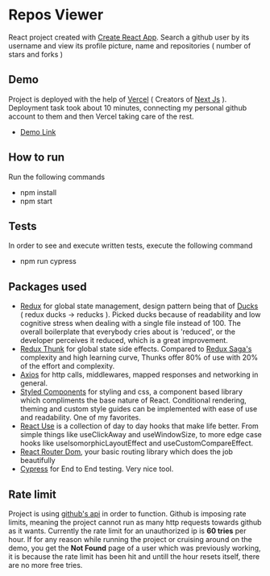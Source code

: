 # Repos Viewer

React project created with [Create React App](https://github.com/facebook/create-react-app). Search a github user by its username and view its profile picture, name and repositories ( number of stars and forks )

## Demo

Project is deployed with the help of [Vercel](https://vercel.com) ( Creators of [Next Js](https://nextjs.org/) ).
Deployment task took about 10 minutes, connecting my personal github account to them and then Vercel taking care of the rest.

- [Demo Link](https://repos-viewer.vercel.app/)

## How to run

Run the following commands

- npm install
- npm start

## Tests

In order to see and execute written tests, execute the following command

- npm run cypress

## Packages used

- [Redux](https://github.com/reduxjs/redux) for global state management, design pattern being that of [Ducks](https://github.com/erikras/ducks-modular-redux) ( redux ducks -> reducks ). Picked ducks because of readability and low cognitive stress when dealing with a single file instead of 100. The overall boilerplate that everybody cries about is 'reduced', or the developer perceives it reduced, which is a great improvement.
- [Redux Thunk](https://github.com/reduxjs/redux-thunk) for global state side effects. Compared to [Redux Saga's](https://redux-saga.js.org/) complexity and high learning curve, Thunks offer 80% of use with 20% of the effort and complexity.
- [Axios](https://github.com/axios/axios) for http calls, middlewares, mapped responses and networking in general.
- [Styled Components](https://github.com/styled-components/styled-components) for styling and css, a component based library which compliments the base nature of React. Conditional rendering, theming and custom style guides can be implemented with ease of use and readability. One of my favorites.
- [React Use](https://github.com/streamich/react-use) is a collection of day to day hooks that make life better. From simple things like useClickAway and useWindowSize, to more edge case hooks like useIsomorphicLayoutEffect and useCustomCompareEffect.
- [React Router Dom](https://github.com/ReactTraining/react-router/tree/master/packages/react-router-dom), your basic routing library which does the job beautifully
- [Cypress](https://github.com/cypress-io/cypress) for End to End testing. Very nice tool.

## Rate limit

Project is using [github's api](https://developer.github.com/v3/repos/#list-user-repositories) in order to function. Github is imposing rate limits, meaning the project cannot run as many http requests towards github as it wants. Currently the rate limit for an unauthorized ip is **60 tries** per hour. If for any reason while running the project or cruising around on the demo, you get the **Not Found** page of a user which was previously working, it is because the rate limit has been hit and untill the hour resets itself, there are no more free tries.
